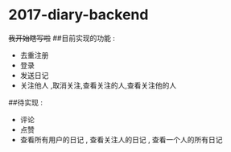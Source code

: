 # 2017-diary-backend
~~我开始瞎写啦~~
##目前实现的功能 :
- 去重注册
- 登录
- 发送日记 
- 关注他人 ,取消关注,查看关注的人,查看关注他的人

##待实现 :
- 评论 
- 点赞
- 查看所有用户的日记 , 查看关注人的日记 , 查看一个人的所有日记
